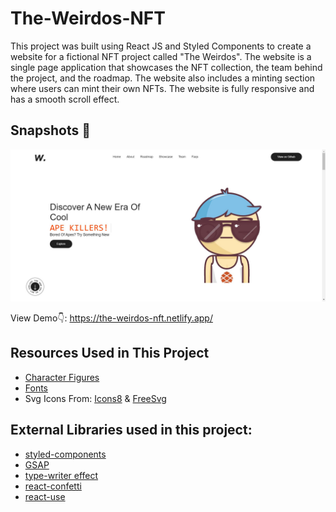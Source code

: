 # The-Weirdos-NFT

This project was built using React JS and Styled Components to create a website for a fictional NFT project called "The Weirdos". The website is a single page application that showcases the NFT collection, the team behind the project, and the roadmap. The website also includes a minting section where users can mint their own NFTs. The website is fully responsive and has a smooth scroll effect.

## Snapshots 📸

![Weirdos NFT Screenshot](public/Weirdos%20NFT-screenshot.jpg)

View Demo👇:
https://the-weirdos-nft.netlify.app/

## Resources Used in This Project

- [Character Figures](https://bigheads.io/)
- [Fonts](https://fontsource.org/)
- Svg Icons From: [Icons8](https://icons8.com) & [FreeSvg](https://freesvg.org/)

## External Libraries used in this project:

- [styled-components](https://styled-components.com/docs/advanced)
- [GSAP](https://greensock.com/gsap/)
- [type-writer effect](https://www.npmjs.com/package/typewriter-effect)
- [react-confetti](https://www.npmjs.com/package/react-confetti)
- [react-use](https://www.npmjs.com/package/react-use)
